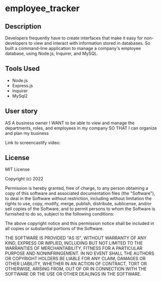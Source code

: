 # employee_tracker

## Description
Developers frequently have to create interfaces that make it easy for non-developers to view and interact with information stored in databases. So built a command-line application to manage a company's employee database, using Node.js, Inquirer, and MySQL.

## Tools Used
* Node.js
* Express.js
* Inquirer 
* MySql2

## User story
AS A business owner
I WANT to be able to view and manage the departments, roles, and employees in my company
SO THAT I can organize and plan my business

Link to screencastify video: 

## License

MIT License

Copyright (c) 2022 

Permission is hereby granted, free of charge, to any person obtaining a copy
of this software and associated documentation files (the "Software"), to deal
in the Software without restriction, including without limitation the rights
to use, copy, modify, merge, publish, distribute, sublicense, and/or sell
copies of the Software, and to permit persons to whom the Software is
furnished to do so, subject to the following conditions:

The above copyright notice and this permission notice shall be included in all
copies or substantial portions of the Software.

THE SOFTWARE IS PROVIDED "AS IS", WITHOUT WARRANTY OF ANY KIND, EXPRESS OR
IMPLIED, INCLUDING BUT NOT LIMITED TO THE WARRANTIES OF MERCHANTABILITY,
FITNESS FOR A PARTICULAR PURPOSE AND NONINFRINGEMENT. IN NO EVENT SHALL THE
AUTHORS OR COPYRIGHT HOLDERS BE LIABLE FOR ANY CLAIM, DAMAGES OR OTHER
LIABILITY, WHETHER IN AN ACTION OF CONTRACT, TORT OR OTHERWISE, ARISING FROM,
OUT OF OR IN CONNECTION WITH THE SOFTWARE OR THE USE OR OTHER DEALINGS IN THE
SOFTWARE.
